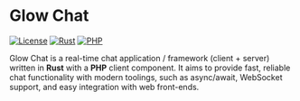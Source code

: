 # Glow Chat

[![License](https://img.shields.io/badge/license-bsd-blue.svg)]()  [![Rust](https://img.shields.io/badge/lang-Rust-orange.svg)]()  [![PHP](https://img.shields.io/badge/lang-PHP-f0772b.svg)]()

Glow Chat is a real-time chat application / framework (client + server) written in **Rust** with a **PHP** client component. It aims to provide fast, reliable chat functionality with modern toolings, such as async/await, WebSocket support, and easy integration with web front-ends.
